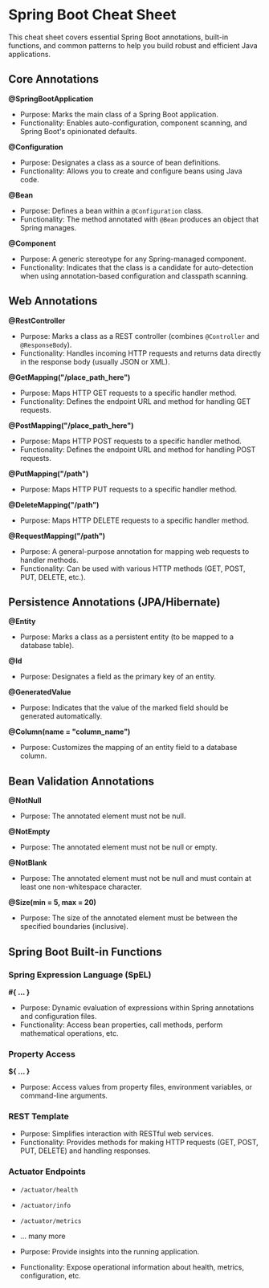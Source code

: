 # Spring Boot Cheat Sheet

This cheat sheet covers essential Spring Boot annotations, built-in functions, and common patterns to help you build robust and efficient Java applications.

## Core Annotations

**@SpringBootApplication**

- Purpose: Marks the main class of a Spring Boot application.
- Functionality: Enables auto-configuration, component scanning, and Spring Boot's opinionated defaults.

**@Configuration**

- Purpose: Designates a class as a source of bean definitions.
- Functionality: Allows you to create and configure beans using Java code.

**@Bean**

- Purpose: Defines a bean within a `@Configuration` class.
- Functionality: The method annotated with `@Bean` produces an object that Spring manages.


**@Component**

- Purpose: A generic stereotype for any Spring-managed component.
- Functionality: Indicates that the class is a candidate for auto-detection when using annotation-based configuration and classpath scanning.

## Web Annotations

**@RestController**
- Purpose: Marks a class as a REST controller (combines `@Controller` and `@ResponseBody`).
- Functionality: Handles incoming HTTP requests and returns data directly in the response body (usually JSON or XML).

**@GetMapping("/place_path_here")**
- Purpose: Maps HTTP GET requests to a specific handler method.
- Functionality: Defines the endpoint URL and method for handling GET requests.

**@PostMapping("/place_path_here")**

- Purpose: Maps HTTP POST requests to a specific handler method.
- Functionality: Defines the endpoint URL and method for handling POST requests.

**@PutMapping("/path")**

- Purpose: Maps HTTP PUT requests to a specific handler method.

**@DeleteMapping("/path")**

- Purpose: Maps HTTP DELETE requests to a specific handler method.

**@RequestMapping("/path")**

- Purpose: A general-purpose annotation for mapping web requests to handler methods.
- Functionality: Can be used with various HTTP methods (GET, POST, PUT, DELETE, etc.).

## Persistence Annotations (JPA/Hibernate)

**@Entity**

- Purpose: Marks a class as a persistent entity (to be mapped to a database table).

**@Id**

- Purpose: Designates a field as the primary key of an entity.

**@GeneratedValue**

- Purpose: Indicates that the value of the marked field should be generated automatically.

**@Column(name = "column_name")**

- Purpose: Customizes the mapping of an entity field to a database column.

## Bean Validation Annotations

**@NotNull**

- Purpose: The annotated element must not be null.

**@NotEmpty**

- Purpose: The annotated element must not be null or empty.

**@NotBlank**

- Purpose: The annotated element must not be null and must contain at least one non-whitespace character.

**@Size(min = 5, max = 20)**

- Purpose: The size of the annotated element must be between the specified boundaries (inclusive).

## Spring Boot Built-in Functions

### Spring Expression Language (SpEL)

**#{ ... }**


- Purpose: Dynamic evaluation of expressions within Spring annotations and configuration files.
- Functionality: Access bean properties, call methods, perform mathematical operations, etc.

### Property Access

**${ ... }**


- Purpose: Access values from property files, environment variables, or command-line arguments.

### REST Template

- Purpose: Simplifies interaction with RESTful web services.
- Functionality: Provides methods for making HTTP requests (GET, POST, PUT, DELETE) and handling responses.

### Actuator Endpoints

- `/actuator/health`
- `/actuator/info`
- `/actuator/metrics`
- ... many more

- Purpose: Provide insights into the running application.
- Functionality: Expose operational information about health, metrics, configuration, etc.